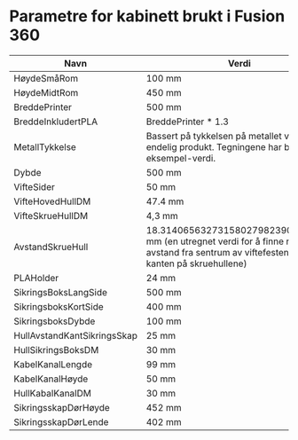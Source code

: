 # Parametre for kabinett brukt i Fusion 360

| Navn | Verdi |
| --- | --- |
| HøydeSmåRom | 100 mm |
| HøydeMidtRom | 450 mm |
| BreddePrinter | 500 mm |
| BreddeInkludertPLA | BreddePrinter * 1.3 |
| MetallTykkelse | Bassert på tykkelsen på metallet vi bruker i endelig produkt. Tegningene har bare en eksempel-verdi. |
| Dybde | 500 mm |
| VifteSider | 50 mm |
| VifteHovedHullDM | 47.4 mm |
| VifteSkrueHullDM | 4,3 mm |
| AvstandSkrueHull | 18.314065632731580279823901946656 mm (en utregnet verdi for å finne riktig avstand fra sentrum av viftefestene til kanten på skruehullene) | 
| PLAHolder | 24 mm |
| SikringsBoksLangSide | 500 mm |
| SikringsboksKortSide | 400 mm |
| SikringsboksDybde | 100 mm |
| HullAvstandKantSikringsSkap | 25 mm |
| HullSikringsBoksDM | 30 mm |
| KabelKanalLengde | 99 mm |
| KabelKanalHøyde | 50 mm |
| HullKabalKanalDM | 30 mm |
| SikringsskapDørHøyde | 452 mm |
| SikringsskapDørLende | 402 mm |
